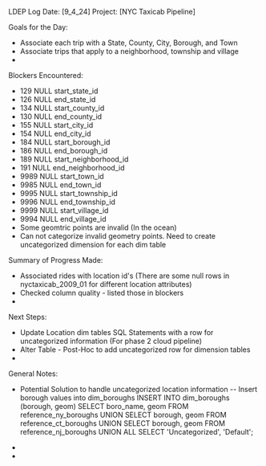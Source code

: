 LDEP Log
Date: [9_4_24]
Project: [NYC Taxicab Pipeline]

Goals for the Day:
- Associate each trip with a State, County, City, Borough, and Town
- Associate trips that apply to a neighborhood, township and village
-

Blockers Encountered:
- 129 NULL start_state_id
- 126 NULL end_state_id
- 134 NULL start_county_id
- 130 NULL end_county_id
- 155 NULL start_city_id
- 154 NULL end_city_id
- 184 NULL start_borough_id
- 186 NULL end_borough_id
- 189 NULL start_neighborhood_id
- 191 NULL end_neighborhood_id
- 9989 NULL start_town_id
- 9985 NULL end_town_id
- 9995 NULL start_township_id
- 9996 NULL end_township_id
- 9999 NULL start_village_id
- 9994 NULL end_village_id
- Some geomtric points are invalid (In the ocean)
- Can not categorize invalid geometry points. Need to create uncategorized dimension for each dim table



Summary of Progress Made:
- Associated rides with location id's (There are some null rows in nyctaxicab_2009_01 for different location attributes)
- Checked column quality - listed those in blockers
-


Next Steps:
- Update Location dim tables SQL Statements with a row for uncategorized information (For phase 2 cloud pipeline)
- Alter Table - Post-Hoc to add uncategorized row for dimension tables
-

General Notes:
- Potential Solution to handle uncategorized location information
-- Insert borough values into dim_boroughs
INSERT INTO dim_boroughs (borough, geom)
SELECT boro_name, geom
FROM reference_ny_boroughs
UNION
SELECT borough, geom
FROM reference_ct_boroughs
UNION
SELECT borough, geom
FROM reference_nj_boroughs
UNION ALL
SELECT 'Uncategorized', 'Default';

-
-